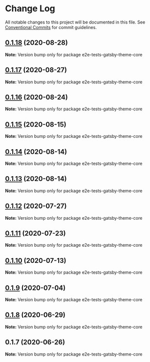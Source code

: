 # Change Log

All notable changes to this project will be documented in this file.
See [Conventional Commits](https://conventionalcommits.org) for commit guidelines.

## [0.1.18](https://github.com/reflexjs/reflex/compare/e2e-tests-gatsby-theme-core@0.1.17...e2e-tests-gatsby-theme-core@0.1.18) (2020-08-28)

**Note:** Version bump only for package e2e-tests-gatsby-theme-core





## [0.1.17](https://github.com/reflexjs/reflex/compare/e2e-tests-gatsby-theme-core@0.1.16...e2e-tests-gatsby-theme-core@0.1.17) (2020-08-27)

**Note:** Version bump only for package e2e-tests-gatsby-theme-core





## [0.1.16](https://github.com/reflexjs/reflex/compare/e2e-tests-gatsby-theme-core@0.1.15...e2e-tests-gatsby-theme-core@0.1.16) (2020-08-24)

**Note:** Version bump only for package e2e-tests-gatsby-theme-core





## [0.1.15](https://github.com/reflexjs/reflex/compare/e2e-tests-gatsby-theme-core@0.1.14...e2e-tests-gatsby-theme-core@0.1.15) (2020-08-15)

**Note:** Version bump only for package e2e-tests-gatsby-theme-core





## [0.1.14](https://github.com/reflexjs/reflex/compare/e2e-tests-gatsby-theme-core@0.1.13...e2e-tests-gatsby-theme-core@0.1.14) (2020-08-14)

**Note:** Version bump only for package e2e-tests-gatsby-theme-core





## [0.1.13](https://github.com/reflexjs/reflex/compare/e2e-tests-gatsby-theme-core@0.1.12...e2e-tests-gatsby-theme-core@0.1.13) (2020-08-14)

**Note:** Version bump only for package e2e-tests-gatsby-theme-core





## [0.1.12](https://github.com/reflexjs/reflex/compare/e2e-tests-gatsby-theme-core@0.1.11...e2e-tests-gatsby-theme-core@0.1.12) (2020-07-27)

**Note:** Version bump only for package e2e-tests-gatsby-theme-core





## [0.1.11](https://github.com/reflexjs/reflex/compare/e2e-tests-gatsby-theme-core@0.1.10...e2e-tests-gatsby-theme-core@0.1.11) (2020-07-23)

**Note:** Version bump only for package e2e-tests-gatsby-theme-core





## [0.1.10](https://github.com/reflexjs/reflex/compare/e2e-tests-gatsby-theme-core@0.1.9...e2e-tests-gatsby-theme-core@0.1.10) (2020-07-13)

**Note:** Version bump only for package e2e-tests-gatsby-theme-core





## [0.1.9](https://github.com/reflexjs/reflex/compare/e2e-tests-gatsby-theme-core@0.1.8...e2e-tests-gatsby-theme-core@0.1.9) (2020-07-04)

**Note:** Version bump only for package e2e-tests-gatsby-theme-core





## [0.1.8](https://github.com/reflexjs/reflex/compare/e2e-tests-gatsby-theme-core@0.1.7...e2e-tests-gatsby-theme-core@0.1.8) (2020-06-29)

**Note:** Version bump only for package e2e-tests-gatsby-theme-core





## 0.1.7 (2020-06-26)

**Note:** Version bump only for package e2e-tests-gatsby-theme-core
